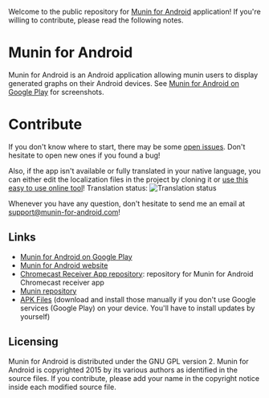 Welcome to the public repository for [Munin for Android](https://play.google.com/store/apps/details?id=com.chteuchteu.munin) application! If you're willing to contribute, please read the following notes.

# Munin for Android #

Munin for Android is an Android application allowing munin users to display generated graphs on their Android devices. See [Munin for Android on Google Play](https://play.google.com/store/apps/details?id=com.chteuchteu.munin) for screenshots.

# Contribute #

If you don't know where to start, there may be some [open issues](https://github.com/chteuchteu/Munin-for-Android/issues). Don't hesitate to open new ones if you found a bug!

Also, if the app isn't available or fully translated in your native language, you can either edit the localization files in the project by cloning it or [use this easy to use online tool](https://hosted.weblate.org/projects/munin-for-android/strings/)! Translation status: ![Translation status](https://hosted.weblate.org/widgets/munin-for-android/-/shields-badge.svg)

Whenever you have any question, don't hesitate to send me an email at [support@munin-for-android.com](mailto:support@munin-for-android.com)!

## Links ##
* [Munin for Android on Google Play](https://play.google.com/store/apps/details?id=com.chteuchteu.munin)
* [Munin for Android website](http://www.munin-for-android.com)
* [Chromecast Receiver App repository](https://github.com/chteuchteu/Munin-for-Android-Chromecast-Receiver): repository for Munin for Android Chromecast receiver app
* [Munin repository](https://github.com/munin-monitoring/munin)
* [APK Files](https://github.com/chteuchteu/Munin-for-Android/releases) (download and install those manually if you don't use Google services (Google Play) on your device. You'll have to install updates by yourself)

## Licensing ##
Munin for Android is distributed under the GNU GPL version 2. Munin for Android is copyrighted 2015 by its various authors as identified in the source files.
If you contribute, please add your name in the copyright notice inside each modified source file.
